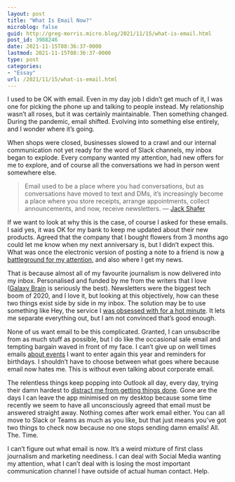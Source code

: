 ```yaml
---
layout: post
title: "What Is Email Now?"
microblog: false
guid: http://greg-morris.micro.blog/2021/11/15/what-is-email.html
post_id: 3988246
date: 2021-11-15T08:36:37-0000
lastmod: 2021-11-15T08:36:37-0000
type: post
categories:
- "Essay"
url: /2021/11/15/what-is-email.html
---
```

<p>I used to be OK with email. Even in my day job I didn’t get much of it, I was one for picking the phone up and talking to people instead. My relationship wasn’t all roses, but it was certainly maintainable. Then something changed. During the pandemic, email shifted. Evolving into something else entirely, and I wonder where it’s going.</p><p>When shops were closed, businesses slowed to a crawl and our internal communication not yet ready for the word of Slack channels, my inbox began to explode. Every company wanted my attention, had new offers for me to explore, and of course all the conversations we had in person went somewhere else.</p><blockquote>Email used to be a place where you had conversations, but as conversations have moved to text and DMs, it’s increasingly become a place where you store receipts, arrange appointments, collect announcements, and now, receive newsletters. — <a href="https://www.politico.com/news/magazine/2021/11/03/we-havent-reached-peak-newsletter-not-by-a-long-shot-519207">Jack Shafer</a></blockquote><p>If we want to look at why this is the case, of course I asked for these emails. I said yes, it was OK for my bank to keep me updated about their new products. Agreed that the company that I bought flowers from 3 months ago could let me know when my next anniversary is, but I didn’t expect this. What was once the electronic version of posting a note to a friend is now <a href="https://www.theatlantic.com/technology/archive/2021/08/why-stores-send-you-so-many-emails-spam/619670/">a battleground for my attention,</a> and also where I get my news.</p><p>That is because almost all of my favourite journalism is now delivered into my inbox. Personalised and funded by me from the writers that I love (<a href="https://newsletters.theatlantic.com/galaxy-brain/617ed0db788a020020bcc60c/hey-its-galaxy-brain-2-0/">Galaxy Brain</a> is seriously the best). Newsletters were the biggest tech boom of 2020, and I love it, but looking at this objectively, how can these two things exist side by side in my inbox. The solution may be to use something like Hey, the service I <a href="https://gregmorris.co.uk/blog/hey-whats-wrong-with-your-email/">was obsessed with for a hot minute</a>. It lets me separate everything out, but I am not convinced that’s good enough.</p><p>None of us want email to be this complicated. Granted, I can unsubscribe from as much stuff as possible, but I do like the occasional sale email and tempting bargain waved in front of my face. I can’t give up on well times emails <a href="https://www.equinox24.co.uk">about events</a> I want to enter again this year and reminders for birthdays. I shouldn’t have to choose between what goes where because email now hates me. This is without even talking about corporate email.</p><p>The relentless things keep popping into Outlook all day, every day, trying their damn hardest to <a href="https://gregmorris.co.uk/blog/going-deeper/">distract me from getting things done</a>. Gone are the days I can leave the app minimised on my desktop because some time recently we seem to have all unconsciously agreed that email must be answered straight away. Nothing comes after work email either. You can all move to Slack or Teams as much as you like, but that just means you’ve got two things to check now because no one stops sending damn emails! All. The. Time.</p><p>I can’t figure out what email is now. It’s a weird mixture of first class journalism and marketing neediness. I can deal with Social Media wanting my attention, what I can’t deal with is losing the most important communication channel I have outside of actual human contact. Help.</p>
